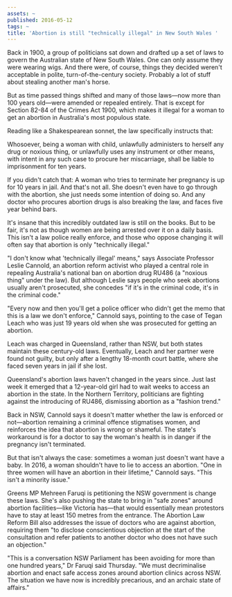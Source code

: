 ```yaml
---
assets: ~
published: 2016-05-12
tags: ~
title: 'Abortion is still "technically illegal" in New South Wales '
---
```

Back in 1900, a group of politicians sat down and drafted up a set of laws to govern the Australian state of New South Wales. One can only assume they were wearing wigs. And there were, of course, things they decided weren't acceptable in polite, turn-of-the-century society. Probably a lot of stuff about stealing another man's horse.

But as time passed things shifted and many of those laws—now more than 100 years old—were amended or repealed entirely. That is except for Section 82-84 of the Crimes Act 1900, which makes it illegal for a woman to get an abortion in Australia's most populous state.

Reading like a Shakespearean sonnet, the law specifically instructs that:

Whosoever, being a woman with child,
unlawfully administers to herself any drug or noxious thing, or
unlawfully uses any instrument or other means,
with intent in any such case to procure her miscarriage,
shall be liable to imprisonment for ten years.

If you didn't catch that: A woman who tries to terminate her pregnancy is up for 10 years in jail. And that's not all. She doesn't even have to go through with the abortion, she just needs some intention of doing so. And any doctor who procures abortion drugs is also breaking the law, and faces five year behind bars.

It's insane that this incredibly outdated law is still on the books. But to be fair, it's not as though women are being arrested over it on a daily basis. This isn't a law police really enforce, and those who oppose changing it will often say that abortion is only "technically illegal."

"I don't know what 'technically illegal' means," says Associate Professor Leslie Cannold, an abortion reform activist who played a central role in repealing Australia's national ban on abortion drug RU486 (a "noxious thing" under the law). But although Leslie says people who seek abortions usually aren't prosecuted, she concedes "if it's in the criminal code, it's in the criminal code."

"Every now and then you'll get a police officer who didn't get the memo that this is a law we don't enforce," Cannold says, pointing to the case of Tegan Leach who was just 19 years old when she was prosecuted for getting an abortion.

Leach was charged in Queensland, rather than NSW, but both states maintain these century-old laws. Eventually, Leach and her partner were found not guilty, but only after a lengthy 18-month court battle, where she faced seven years in jail if she lost.

Queensland's abortion laws haven't changed in the years since. Just last week it emerged that a 12-year-old girl had to wait weeks to access an abortion in the state. In the Northern Territory, politicians are fighting against the introducing of RU486, dismissing abortion as a "fashion trend."

Back in NSW, Cannold says it doesn't matter whether the law is enforced or not—abortion remaining a criminal offence stigmatises women, and reinforces the idea that abortion is wrong or shameful. The state's workaround is for a doctor to say the woman's health is in danger if the pregnancy isn't terminated.

But that isn't always the case: sometimes a woman just doesn't want have a baby. In 2016, a woman shouldn't have to lie to access an abortion. "One in three women will have an abortion in their lifetime," Cannold says. "This isn't a minority issue."

Greens MP Mehreen Faruqi is petitioning the NSW government is change these laws. She's also pushing the state to bring in "safe zones" around abortion facilities—like Victoria has—that would essentially mean protestors have to stay at least 150 metres from the entrance. The Abortion Law Reform Bill also addresses the issue of doctors who are against abortion, requiring them "to disclose conscientious objection at the start of the consultation and refer patients to another doctor who does not have such an objection."

"This is a conversation NSW Parliament has been avoiding for more than one hundred years," Dr Faruqi said Thursday. "We must decriminalise abortion and enact safe access zones around abortion clinics across NSW. The situation we have now is incredibly precarious, and an archaic state of affairs."
